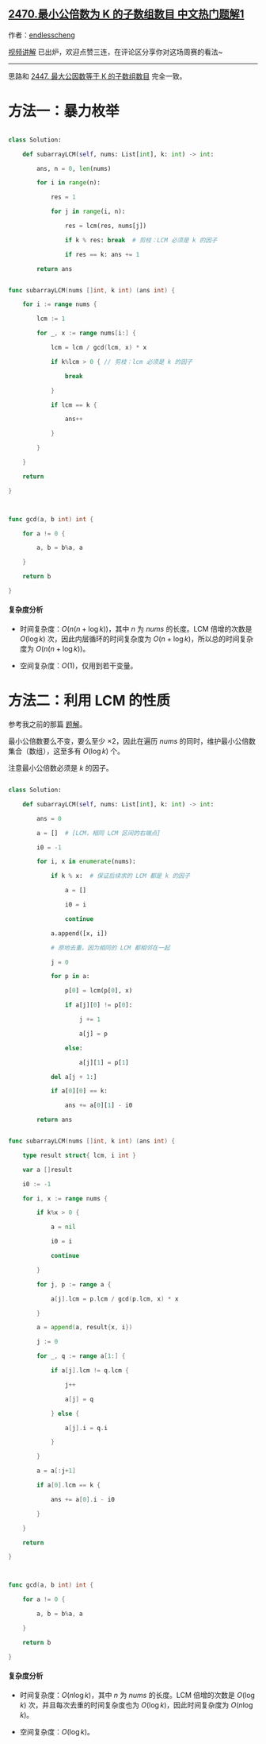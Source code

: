 ## [2470.最小公倍数为 K 的子数组数目 中文热门题解1](https://leetcode.cn/problems/number-of-subarrays-with-lcm-equal-to-k/solutions/100000/by-endlesscheng-3qnt)

作者：[endlesscheng](https://leetcode.cn/u/endlesscheng)

[视频讲解](https://www.bilibili.com/video/BV13841187gz/) 已出炉，欢迎点赞三连，在评论区分享你对这场周赛的看法~

---

思路和 [2447. 最大公因数等于 K 的子数组数目](https://leetcode.cn/problems/number-of-subarrays-with-gcd-equal-to-k/) 完全一致。

# 方法一：暴力枚举

```py [sol1-Python3]
class Solution:
    def subarrayLCM(self, nums: List[int], k: int) -> int:
        ans, n = 0, len(nums)
        for i in range(n):
            res = 1
            for j in range(i, n):
                res = lcm(res, nums[j])
                if k % res: break  # 剪枝：LCM 必须是 k 的因子
                if res == k: ans += 1
        return ans
```

```go [sol1-Go]
func subarrayLCM(nums []int, k int) (ans int) {
	for i := range nums {
		lcm := 1
		for _, x := range nums[i:] {
			lcm = lcm / gcd(lcm, x) * x
			if k%lcm > 0 { // 剪枝：lcm 必须是 k 的因子
				break
			}
			if lcm == k {
				ans++
			}
		}
	}
	return
}

func gcd(a, b int) int {
	for a != 0 {
		a, b = b%a, a
	}
	return b
}
```

#### 复杂度分析

- 时间复杂度：$O(n(n+\log k))$，其中 $n$ 为 $\textit{nums}$ 的长度。LCM 倍增的次数是 $O(\log k)$ 次，因此内层循环的时间复杂度为 $O(n+\log k)$，所以总的时间复杂度为 $O(n(n+\log k))$。
- 空间复杂度：$O(1)$，仅用到若干变量。

# 方法二：利用 LCM 的性质

参考我之前的那篇 [题解](https://leetcode.cn/problems/number-of-subarrays-with-gcd-equal-to-k/solutions/1917454/by-endlesscheng-1f1r/)。

最小公倍数要么不变，要么至少 $\times 2$，因此在遍历 $\textit{nums}$ 的同时，维护最小公倍数集合（数组），这至多有 $O(\log k)$ 个。

注意最小公倍数必须是 $k$ 的因子。

```py [sol2-Python3]
class Solution:
    def subarrayLCM(self, nums: List[int], k: int) -> int:
        ans = 0
        a = []  # [LCM，相同 LCM 区间的右端点]
        i0 = -1
        for i, x in enumerate(nums):
            if k % x:  # 保证后续求的 LCM 都是 k 的因子
                a = []
                i0 = i
                continue
            a.append([x, i])
            # 原地去重，因为相同的 LCM 都相邻在一起
            j = 0
            for p in a:
                p[0] = lcm(p[0], x)
                if a[j][0] != p[0]:
                    j += 1
                    a[j] = p
                else:
                    a[j][1] = p[1]
            del a[j + 1:]
            if a[0][0] == k:
                ans += a[0][1] - i0
        return ans
```

```go [sol2-Go]
func subarrayLCM(nums []int, k int) (ans int) {
	type result struct{ lcm, i int }
	var a []result
	i0 := -1
	for i, x := range nums {
		if k%x > 0 {
			a = nil
			i0 = i
			continue
		}
		for j, p := range a {
			a[j].lcm = p.lcm / gcd(p.lcm, x) * x
		}
		a = append(a, result{x, i})
		j := 0
		for _, q := range a[1:] {
			if a[j].lcm != q.lcm {
				j++
				a[j] = q
			} else {
				a[j].i = q.i
			}
		}
		a = a[:j+1]
		if a[0].lcm == k {
			ans += a[0].i - i0
		}
	}
	return
}

func gcd(a, b int) int {
	for a != 0 {
		a, b = b%a, a
	}
	return b
}
```

#### 复杂度分析

- 时间复杂度：$O(n\log k)$，其中 $n$ 为 $\textit{nums}$ 的长度。LCM 倍增的次数是 $O(\log k)$ 次，并且每次去重的时间复杂度也为 $O(\log k)$，因此时间复杂度为 $O(n\log k)$。
- 空间复杂度：$O(\log k)$。
